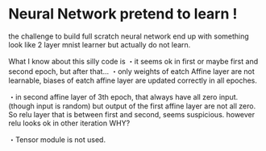 # Neural Network pretend to learn !

the challenge to build full scratch neural network
end up with something look like 2 layer mnist learner but 
actually do not learn.




What I know about this silly code is
・it seems ok in first or maybe first and second epoch, but after that...
・only weights of eatch Affine layer are not learnable, biases of eatch affine layer
are updated correctly in all epoches.

・in second affine layer of 3th epoch, that always have all zero input. (though input is random)
 but output of the first affine layer are not all zero.
 So relu layer that is between first and second, seems suspicious.
 however relu looks ok in other iteration 
 WHY?

・Tensor module is not used.
